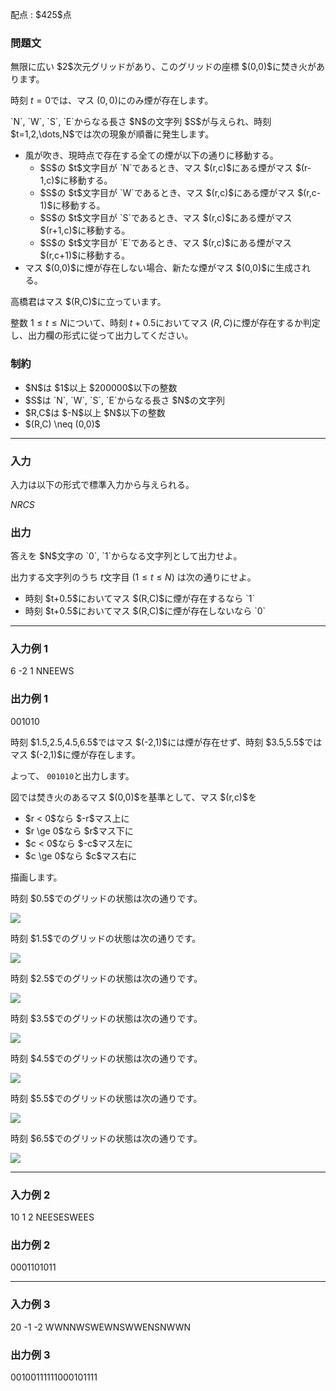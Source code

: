 
<div>

<span>

<span>

<p>
配点 : $425$点
</p>

<div>

<section>

### **問題文**

<p>
無限に広い $2$次元グリッドがあり、このグリッドの座標 $(0,0)$に焚き火があります。

時刻 $t=0$では、マス $(0,0)$にのみ煙が存在します。
</p>

<p>
`N`, `W`, `S`, `E`からなる長さ $N$の文字列 $S$が与えられ、時刻 $t=1,2,\dots,N$では次の現象が順番に発生します。
</p>

<ul>

<li>
風が吹き、現時点で存在する全ての煙が以下の通りに移動する。  
<ul>

<li>
$S$の $t$文字目が `N`であるとき、マス $(r,c)$にある煙がマス $(r-1,c)$に移動する。
</li>

<li>
$S$の $t$文字目が `W`であるとき、マス $(r,c)$にある煙がマス $(r,c-1)$に移動する。
</li>

<li>
$S$の $t$文字目が `S`であるとき、マス $(r,c)$にある煙がマス $(r+1,c)$に移動する。
</li>

<li>
$S$の $t$文字目が `E`であるとき、マス $(r,c)$にある煙がマス $(r,c+1)$に移動する。
</li>

</ul>

</li>

<li>
マス $(0,0)$に煙が存在しない場合、新たな煙がマス $(0,0)$に生成される。
</li>

</ul>

<p>
高橋君はマス $(R,C)$に立っています。

整数 $1 \le t \le N$について、時刻 $t+0.5$においてマス $(R,C)$に煙が存在するか判定し、出力欄の形式に従って出力してください。
</p>

</section>

</div>

<div>

<section>

### **制約**

<ul>

<li>
$N$は $1$以上 $200000$以下の整数
</li>

<li>
$S$は `N`, `W`, `S`, `E`からなる長さ $N$の文字列
</li>

<li>
$R,C$は $-N$以上 $N$以下の整数
</li>

<li>
$(R,C) \neq (0,0)$
</li>

</ul>

</section>

</div>

---

<div>

<div>

<section>

### **入力**

<p>
入力は以下の形式で標準入力から与えられる。
</p>

<div>

$N$$R$$C$$S$
</div>

</section>

</div>

<div>

<section>

### **出力**

<p>
答えを $N$文字の `0`, `1`からなる文字列として出力せよ。

出力する文字列のうち $t$文字目 ($1 \le t \le N$) は次の通りにせよ。
</p>

<ul>

<li>
時刻 $t+0.5$においてマス $(R,C)$に煙が存在するなら `1`
</li>

<li>
時刻 $t+0.5$においてマス $(R,C)$に煙が存在しないなら `0`
</li>

</ul>

</section>

</div>

</div>

---

<div>

<section>

### **入力例 1**

<div>

6 -2 1
NNEEWS

</div>

</section>

</div>

<div>

<section>

### **出力例 1**

<div>

001010

</div>

<p>
時刻 $1.5,2.5,4.5,6.5$ではマス $(-2,1)$には煙が存在せず、時刻 $3.5,5.5$ではマス $(-2,1)$に煙が存在します。

よって、 `001010`と出力します。
</p>

<p>
図では焚き火のあるマス $(0,0)$を基準として、マス $(r,c)$を
</p>

<ul>

<li>
$r < 0$なら $-r$マス上に
</li>

<li>
$r \ge 0$なら $r$マス下に
</li>

<li>
$c < 0$なら $-c$マス左に
</li>

<li>
$c \ge 0$なら $c$マス右に
</li>

</ul>

<p>
描画します。
</p>

<p>
時刻 $0.5$でのグリッドの状態は次の通りです。  
</p>

<p>

<img src="https://img.atcoder.jp/abc398/pmRbLy1F_D_t0.png">

</img>

</p>

<p>
時刻 $1.5$でのグリッドの状態は次の通りです。
</p>

<p>

<img src="https://img.atcoder.jp/abc398/pmRbLy1F_D_t1.png">

</img>

</p>

<p>
時刻 $2.5$でのグリッドの状態は次の通りです。
</p>

<p>

<img src="https://img.atcoder.jp/abc398/pmRbLy1F_D_t2.png">

</img>

</p>

<p>
時刻 $3.5$でのグリッドの状態は次の通りです。
</p>

<p>

<img src="https://img.atcoder.jp/abc398/pmRbLy1F_D_t3.png">

</img>

</p>

<p>
時刻 $4.5$でのグリッドの状態は次の通りです。
</p>

<p>

<img src="https://img.atcoder.jp/abc398/pmRbLy1F_D_t4.png">

</img>

</p>

<p>
時刻 $5.5$でのグリッドの状態は次の通りです。
</p>

<p>

<img src="https://img.atcoder.jp/abc398/pmRbLy1F_D_t5.png">

</img>

</p>

<p>
時刻 $6.5$でのグリッドの状態は次の通りです。
</p>

<p>

<img src="https://img.atcoder.jp/abc398/pmRbLy1F_D_t6.png">

</img>

</p>

</section>

</div>

---

<div>

<section>

### **入力例 2**

<div>

10 1 2
NEESESWEES

</div>

</section>

</div>

<div>

<section>

### **出力例 2**

<div>

0001101011

</div>

</section>

</div>

---

<div>

<section>

### **入力例 3**

<div>

20 -1 -2
WWNNWSWEWNSWWENSNWWN

</div>

</section>

</div>

<div>

<section>

### **出力例 3**

<div>

00100111111000101111

</div>

</section>

</div>

</span>

</span>

</div>
